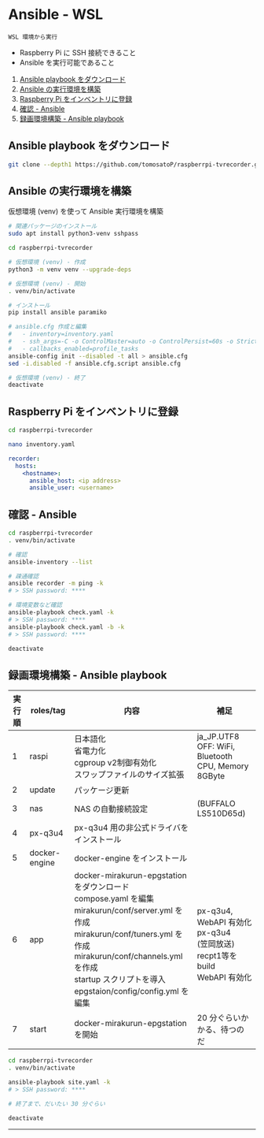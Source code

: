 # Ansible - WSL

`WSL 環境から実行`
  - Raspberry Pi に SSH 接続できること
  - Ansible を実行可能であること

1. [Ansible playbook をダウンロード](#ansible-playbook-をダウンロード)
1. [Ansible の実行環境を構築](#ansible-の実行環境を構築)
1. [Raspberry Pi をインベントリに登録](#raspberry-pi-をインベントリに登録)
1. [確認 - Ansible](#確認---ansible)
1. [録画環境構築 - Ansible playbook](#録画環境構築---ansible-playbook)

## Ansible playbook をダウンロード

~~~sh
git clone --depth1 https://github.com/tomosatoP/raspberrpi-tvrecorder.git
~~~

## Ansible の実行環境を構築

仮想環境 (venv) を使って Ansible 実行環境を構築

~~~sh
# 関連パッケージのインストール
sudo apt install python3-venv sshpass

cd raspberrpi-tvrecorder

# 仮想環境 (venv) - 作成
python3 -m venv venv --upgrade-deps

# 仮想環境 (venv) - 開始
. venv/bin/activate

# インストール
pip install ansible paramiko

# ansible.cfg 作成と編集
#   - inventory=inventory.yaml
#   - ssh_args=-C -o ControlMaster=auto -o ControlPersist=60s -o StrictHostKeyChecking=no -o UserKnownHostsFile=/dev/null
#   - callbacks_enabled=profile_tasks
ansible-config init --disabled -t all > ansible.cfg
sed -i.disabled -f ansible.cfg.script ansible.cfg

# 仮想環境 (venv) - 終了
deactivate
~~~

## Raspberry Pi をインベントリに登録

~~~sh
cd raspberrpi-tvrecorder

nano inventory.yaml
~~~
~~~yaml
recorder:
  hosts:
    <hostname>:
      ansible_host: <ip address>
      ansible_user: <username>
~~~

## 確認 - Ansible

~~~sh
cd raspberrpi-tvrecorder
. venv/bin/activate

# 確認
ansible-inventory --list

# 疎通確認
ansible recorder -m ping -k
# > SSH password: ****

# 環境変数など確認
ansible-playbook check.yaml -k
# > SSH password: ****
ansible-playbook check.yaml -b -k
# > SSH password: ****

deactivate
~~~

## 録画環境構築 - Ansible playbook

|実行順|roles/tag|内容|補足|
|---|---|---|---|
|1|raspi|日本語化<br>省電力化<br>cgproup v2制御有効化<br>スワップファイルのサイズ拡張|ja_JP.UTF8<br>OFF: WiFi, Bluetooth<br>CPU, Memory<br>8GByte|
|2|update|パッケージ更新||
|3|nas|NAS の自動接続設定|(BUFFALO LS510D65d)|
|4|px-q3u4|px-q3u4 用の非公式ドライバをインストール||
|5|docker-engine|docker-engine をインストール||
|6|app|docker-mirakurun-epgstation をダウンロード<br>compose.yaml を編集<br>mirakurun/conf/server.yml を作成<br>mirakurun/conf/tuners.yml を作成<br>mirakurun/conf/channels.yml を作成<br>startup スクリプトを導入<br>epgstaion/config/config.yml を編集|<br>px-q3u4, <br>WebAPI 有効化<br>px-q3u4<br>(笠岡放送)<br>recpt1等を build<br>WebAPI 有効化|
|7|start|docker-mirakurun-epgstation を開始|20 分ぐらいかかる、待つのだ|
~~~sh
cd raspberrpi-tvrecorder
. venv/bin/activate

ansible-playbook site.yaml -k
# > SSH password: ****

# 終了まで、だいたい 30 分ぐらい

deactivate
~~~

---